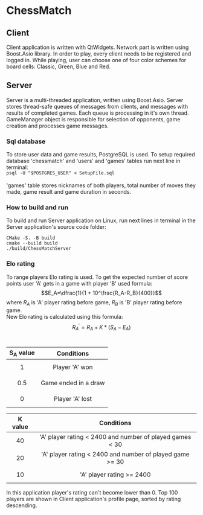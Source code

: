 # ChessMatch
## Client 
Client application is written with QtWidgets. Network part is written using Boost.Asio library. In order to play, every client needs to be registered and logged in. While playing, user can choose one of four color schemes for board cells: Classic, Green, Blue and Red.

## Server
Server is a multi-threaded application, written using Boost.Asio. Server stores thread-safe queues of messages from clients, and messages with results of completed games. Each queue is processing in it's own thread. GameManager object is responsible for selection of opponents, game creation and processes game messages.

### Sql database
To store user data and game results, PostgreSQL is used. To setup required database 'chessmatch' and 'users' and 'games' tables run next line in terminal:
<br />``` psql -U "$POSTGRES_USER" < SetupFile.sql ```<br /> <br />
'games' table stores nicknames of both players, total number of moves they made, game result and game duration in seconds.
### How to build and run
To build and run Server application on Linux, run next lines in terminal in the Server application's source code folder:
```
CMake -S. -B build 
cmake --build build
./build/ChessMatchServer
```

### Elo rating
To range players Elo rating is used. To get the expected number of score points user 'A' gets in a game with player 'B' used formula: $$E_A=\dfrac{1}{1 + 10^\frac{R_A-R_B}{400}}$$ 
where $R_A$ is 'A' player rating before game, $R_B$ is 'B' player rating before game.</br >
New Elo rating is calculated using this formula: $$R_A^\prime=R_A+K*(S_A-E_A)$$
<br />

| $\mathbf{S_A}$ value | Conditions |
| :---: | :---: |
| $$1$$ | Player 'A' won |
| $$0.5$$ | Game ended in a draw |
| $$0$$ | Player 'A' lost |

| $\mathbf{K}$ value | Conditions |
| :---: | :---: |
| $$40$$ | 'A' player rating < 2400 and number of played games < 30 |
| $$20$$ | 'A' player rating < 2400 and number of played game >= 30 |
| $$10$$ | 'A' player rating >= 2400 |

In this application player's rating can't become lower than 0. Top 100 players are shown in Client application's profile page, sorted by rating descending.


